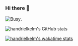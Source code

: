 ### Hi there 👋

![Busy](back.gif "Not now!").


![handrielkelm's GitHub stats](https://github-readme-stats.vercel.app/api?username=handrielkelm&theme=radical&show_icons=true)

[![handrielkelm's wakatime stats](https://github-readme-stats.vercel.app/api/wakatime?username=handrielkelm&theme=radical)](https://github.com/handrielkelm)

<!--
**handrielkelm/handrielkelm** is a ✨ _special_ ✨ repository because its `README.md` (this file) appears on your GitHub profile.

Here are some ideas to get you started:

- 🔭 I’m currently working on ...
- 🌱 I’m currently learning ...
- 👯 I’m looking to collaborate on ...
- 🤔 I’m looking for help with ...
- 💬 Ask me about ...
- 📫 How to reach me: ...
- 😄 Pronouns: ...
- ⚡ Fun fact: ...
-->

